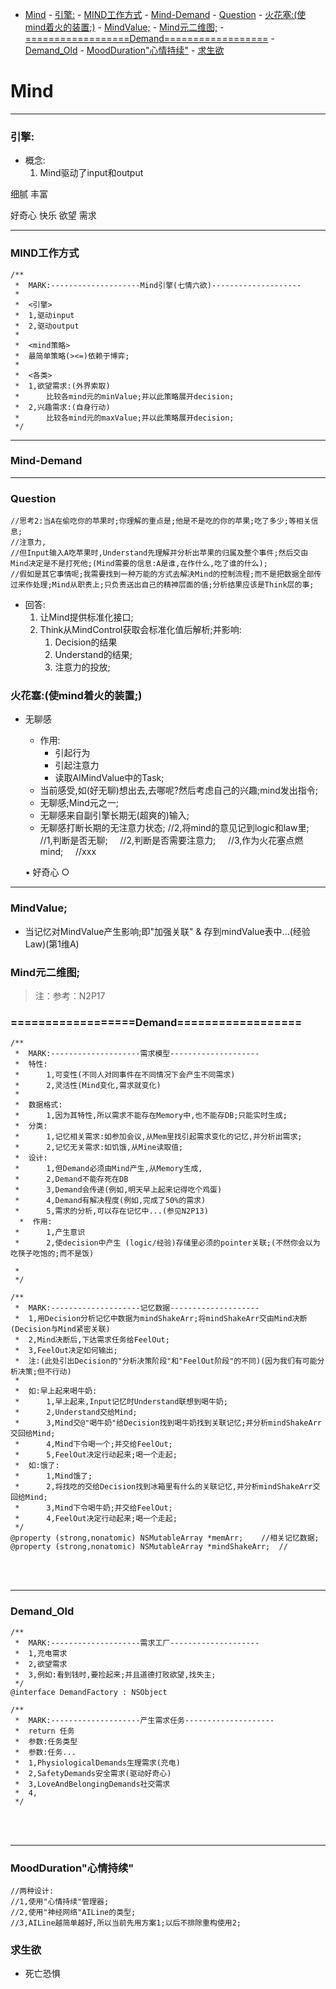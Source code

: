 <!-- TOC depthFrom:1 depthTo:6 withLinks:1 updateOnSave:1 orderedList:0 -->

- [Mind](#mind)
		- [引擎:](#引擎)
		- [MIND工作方式](#mind工作方式)
		- [Mind-Demand](#mind-demand)
		- [Question](#question)
		- [火花塞:(使mind着火的装置;)](#火花塞使mind着火的装置)
		- [MindValue;](#mindvalue)
		- [Mind元二维图;](#mind元二维图)
		- [==================Demand==================](#demand)
		- [Demand_Old](#demandold)
		- [MoodDuration"心情持续"](#moodduration心情持续)
		- [求生欲](#求生欲)

<!-- /TOC -->

# Mind
***
### 引擎:
- 概念:
	1. Mind驱动了input和output

细腻 丰富

好奇心
快乐
欲望
需求

***

### MIND工作方式

```
/**
 *  MARK:--------------------Mind引擎(七情六欲)--------------------
 *
 *  <引擎>
 *  1,驱动input
 *  2,驱动output
 *
 *  <mind策略>
 *  最简单策略(><=)依赖于博弈;
 *
 *  <各类>
 *  1,欲望需求:(外界索取)
 *      比较各mind元的minValue;并以此策略展开decision;
 *  2,兴趣需求:(自身行动)
 *      比较各mind元的maxValue;并以此策略展开decision;
 */

```

***

### Mind-Demand


***

### Question

```
//思考2:当A在偷吃你的苹果时;你理解的重点是;他是不是吃的你的苹果;吃了多少;等相关信息;
//注意力,
//但Input输入A吃苹果时,Understand先理解并分析出苹果的归属及整个事件;然后交由Mind决定是不是打死他;(Mind需要的信息:A是谁,在作什么,吃了谁的什么);
//假如是其它事情呢;我需要找到一种万能的方式去解决Mind的控制流程;而不是把数据全部传过来作处理;Mind从职责上;只负责送出自己的精神层面的值;分析结果应该是Think层的事;
```

- 回答:
	1. 让Mind提供标准化接口;
	2. Think从MindControl获取会标准化值后解析;并影响:
		1. Decision的结果
		2. Understand的结果;
		3. 注意力的投放;




### 火花塞:(使mind着火的装置;)
- 无聊感
	- 作用:
		- 引起行为
		- 引起注意力
		- 读取AIMindValue中的Task;
	- 当前感受,如(好无聊)想出去,去哪呢?然后考虑自己的兴趣;mind发出指令;
	- 无聊感;Mind元之一;
	- 无聊感来自副引擎长期无(超爽的)输入;
	- 无聊感打断长期的无注意力状态;
		//2,将mind的意见记到logic和law里;
		    //1,判断是否无聊;
		    //2,判断是否需要注意力;
		    //3,作为火花塞点燃mind;
		    //xxx

	• 好奇心
		○



***

### MindValue;
- 当记忆对MindValue产生影响;即"加强关联" & 存到mindValue表中...(经验Law)(第1维A)





### Mind元二维图;
> 注：参考：N2P17



### ==================Demand==================
```
/**
 *  MARK:--------------------需求模型--------------------
 *  特性:
 *      1,可变性(不同人对同事件在不同情况下会产生不同需求)
 *      2,灵活性(Mind变化,需求就变化)
 *  
 *  数据格式:
 *      1,因为其特性,所以需求不能存在Memory中,也不能存DB;只能实时生成;
 *  分类:
 *      1,记忆相关需求:如参加会议,从Mem里找引起需求变化的记忆,并分析出需求;
 *      2,记忆无关需求:如饥饿,从Mine读取值;
 *  设计:
 *      1,但Demand必须由Mind产生,从Memory生成,
 *      2,Demand不能存死在DB
 *      3,Demand会传递(例如,明天早上起来记得吃个鸡蛋)
 *      4,Demand有解决程度(例如,完成了50%的需求)
 *      5,需求的分析,可以存在记忆中...(参见N2P13)
  *  作用:
 *      1,产生意识
 *      2,使decision中产生 (logic/经验)存储里必须的pointer关联;(不然你会以为吃筷子吃饱的;而不是饭)

 *
 */

/**
 *  MARK:--------------------记忆数据--------------------
 *  1,用Decision分析记忆中数据为mindShakeArr;将mindShakeArr交由Mind决断(Decision与Mind紧密关联)
 *  2,Mind决断后,下达需求任务给FeelOut;
 *  3,FeelOut决定如何输出;
 *  注:(此处引出Decision的"分析决策阶段"和"FeelOut阶段"的不同)(因为我们有可能分析决策;但不行动)
 *
 *  如:早上起来喝牛奶:
 *      1,早上起来,Input记忆时Understand联想到喝牛奶;
 *      2,Understand交给Mind;
 *      3,Mind交@"喝牛奶"给Decision找到喝牛奶找到关联记忆;并分析mindShakeArr交回给Mind;
 *      4,Mind下令喝一个;并交给FeelOut;
 *      5,FeelOut决定行动起来;喝一个走起;
 *  如:饿了:
 *      1,Mind饿了;
 *      2,将找吃的交给Decision找到冰箱里有什么的关联记忆,并分析mindShakeArr交回给Mind;
 *      3,Mind下令喝牛奶;并交给FeelOut;
 *      4,FeelOut决定行动起来;喝一个走起;
 */
@property (strong,nonatomic) NSMutableArray *memArr;    //相关记忆数据;
@property (strong,nonatomic) NSMutableArray *mindShakeArr;  //
```
<br/><br/>
***
### Demand_Old
```
/**
 *  MARK:--------------------需求工厂--------------------
 *  1,充电需求
 *  2,欲望需求
 *  3,例如:看到钱时,要捡起来;并且道德打败欲望,找失主;
 */
@interface DemandFactory : NSObject

/**
 *  MARK:--------------------产生需求任务--------------------
 *  return 任务
 *  参数:任务类型
 *  参数:任务...
 *  1,PhysiologicalDemands生理需求(充电)
 *  2,SafetyDemands安全需求(驱动好奇心)
 *  3,LoveAndBelongingDemands社交需求
 *  4,
 */

```
<br/><br/>
***

### MoodDuration"心情持续"
```
//两种设计:
//1,使用"心情持续"管理器;
//2,使用"神经网络"AILine的类型;
//3,AILine越简单越好,所以当前先用方案1;以后不排除重构使用2;
```



### 求生欲
- 死亡恐惧
